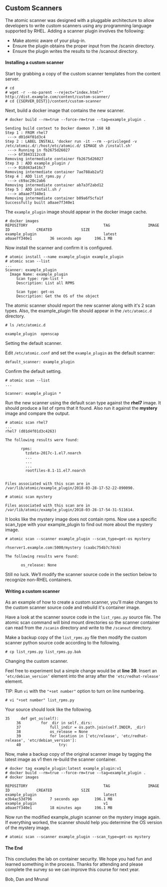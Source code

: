 ## Custom Scanners


The atomic scanner was designed with a pluggable architecture to allow developers to write custom scanners using any programming language supported by RHEL. Adding a scanner plugin involves the following:

* Make atomic aware of your plug-in.
* Ensure the plugin obtains the proper input from the /scanin directory. 
* Ensure the plugin writes the results to the /scanout directory.

#### Installing a custom scanner

Start by grabbing a copy of the custom scanner templates from the content server.

~~~shell
# cd 
# wget -r --no-parent --reject="index.html*" http://dist.example.com/content/custom-scanner/
# cd {{SERVER_DIST}}/content/custom-scanner
~~~

Next, build a docker image that contains the new scanner.

~~~shell
# docker build --rm=true --force-rm=true --tag=example_plugin .

Sending build context to Docker daemon 7.168 kB
Step 1 : FROM rhel7
 ---> d01d4f01d3c4
Step 2 : LABEL INSTALL 'docker run -it --rm --privileged -v /etc/atomic.d/:/host/etc/atomic.d/ $IMAGE sh /install.sh'
 ---> Running in fb2675d26027
 ---> 6f3843112cc8
Removing intermediate container fb2675d26027
Step 3 : ADD example_plugin /
 ---> 018d43a416c7
Removing intermediate container 7ae788ab2af2
Step 4 : ADD list_rpms.py /
 ---> c69ac20c2ab6
Removing intermediate container ab7a3f2abd12
Step 5 : ADD install.sh /
 ---> a0aae7f340e1
Removing intermediate container b09a6f5cfa1f
Successfully built a0aae7f340e1
~~~

The ```example_plugin``` image should appear in the docker image cache.

~~~shell
# docker images
REPOSITORY                                  TAG                 IMAGE ID            CREATED             SIZE
example_plugin                              latest              a0aae7f340e1        36 seconds ago      196.1 MB
~~~

Now install the scanner and confirm it is configured.

~~~shell
# atomic install --name example_plugin example_plugin
# atomic scan --list
...
Scanner: example_plugin 
  Image Name: example_plugin
     Scan type: rpm-list * 
     Description: List all RPMS

     Scan type: get-os 
     Description: Get the OS of the object
~~~

The atomic scanner should report the new scanner along with it's 2 scan types. Also, the example_plugin file should appear in the ```/etc/atomic.d``` directory. 

~~~shell
# ls /etc/atomic.d

example_plugin  openscap
~~~

Setting the default scanner.

Edit ```/etc/atomic.conf``` and set the ```example_plugin``` as the default scanner:

~~~shell
default_scanner: example_plugin
~~~

Confirm the default setting.

~~~shell
# atomic scan --list
...

Scanner: example_plugin * 
~~~

Run the new scanner using the default scan type against the **rhel7** image. It should produce a list of rpms that it found. Also run it against the **mystery** image and compare the output.

~~~shell
# atomic scan rhel7
...
rhel7 (d01d4f01d3c4263)

The following results were found:

       rpms:
         tzdata-2017c-1.el7.noarch
         ...
         ...
         ...
         rootfiles-8.1-11.el7.noarch


Files associated with this scan are in /var/lib/atomic/example_plugin/2018-03-28-17-52-22-890090.

# atomic scan mystery

Files associated with this scan are in /var/lib/atomic/example_plugin/2018-03-28-17-54-31-511614.
~~~

It looks like the mystery image does not contain rpms. Now use a specific scan_type with your example_plugin to find out more about the mystery image.

~~~shell
# atomic scan --scanner example_plugin --scan_type=get-os mystery

rhserver1.example.com:5000/mystery (caabc754b7c7dc6)

The following results were found:

       os_release: None
~~~

Still no luck. We’ll modify the scanner source code in the section below to recognize non-RHEL containers.

#### Writing a custom scanner

As an example of how to create a custom scanner, you’ll make changes to the custom scanner source code and rebuild it's container image. 

Have a look at the scanner source code in the ```list_rpms.py``` source file. The atomic scan command will bind mount directories so the scanner container can read from the ```/scanin``` directory and write to the ```/scanout``` directory.

Make a backup copy of the ```list_rpms.py``` file then modify the custom scanner python source code according to the following. 

~~~shell
# cp list_rpms.py list_rpms.py.bak
~~~

Changing the custom scanner.

Feel free to experiment but a simple change would be at **line 39**. Insert an ```‘etc/debian_version’``` element into the array after the ```'etc/redhat-release'``` element.

TIP: Run ```vi``` with the ```"+set number"``` option to turn on line numbering.

~~~shell
# vi "+set number" list_rpms.py
~~~

Your source should look like the following.

~~~shell
35     def get_os(self):
     36         for _dir in self._dirs:
     37             full_indir = os.path.join(self.INDIR, _dir)
     38             os_release = None
     39             for location in ['etc/release', 'etc/redhat-release', 'etc/debian_version']:
     40                 try:
~~~

Now, make a backup copy of the original scanner image by tagging the latest image as v1 then re-build the scanner container.

~~~shell
# docker tag example_plugin:latest example_plugin:v1
# docker build --rm=true --force-rm=true --tag=example_plugin .
# docker images

REPOSITORY                                  TAG                 IMAGE ID            CREATED             SIZE
example_plugin                              latest              e3b4ac53d796        7 seconds ago       196.1 MB
example_plugin                              v1                  a0aae7f340e1        18 minutes ago      196.1 MB
~~~

Now run the modified example_plugin scanner on the mystery image again. If everything worked, the scanner should help you determine the OS version of the mystery image.

~~~shell
# atomic scan --scanner example_plugin --scan_type=get-os mystery
~~~

#### The End

This concludes the lab on container security. We hope you had fun and learned something in the process. Thanks for attending and please complete the survey so we can improve this course for next year.

Bob, Dan and Mrunal



